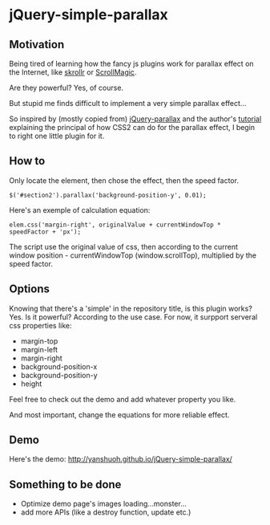 # jQuery-simple-parallax

## Motivation
Being tired of learning how the fancy js plugins work for parallax effect on the Internet, like [skrollr](https://github.com/Prinzhorn/skrollr) or [ScrollMagic](https://github.com/janpaepke/ScrollMagic). 

Are they powerful? Yes, of course.

But stupid me finds difficult to implement a very simple parallax effect...

So inspired by (mostly copied from) [jQuery-parallax](https://github.com/IanLunn/jQuery-Parallax) and the author's [tutorial](http://ianlunn.co.uk/articles/recreate-nikebetterworld-parallax/) explaining the principal of how CSS2 can do for the parallax effect, I begin to right one little plugin for it.


## How to
Only locate the element, then chose the effect, then the speed factor.
```
$('#section2').parallax('background-position-y', 0.01);
```
Here's an exemple of calculation equation:
```
elem.css('margin-right', originalValue + currentWindowTop * speedFactor + 'px');
```
The script use the original value of css, then according to the current window position - currentWindowTop (window.scrollTop), multiplied by the speed factor.

## Options
Knowing that there's a 'simple' in the repository title, is this plugin works? Yes. Is it powerful? According to the use case.
For now, it surpport serveral css properties like:
* margin-top
* margin-left
* margin-right
* background-position-x
* background-position-y
* height

Feel free to check out the demo and add whatever property you like.

And most important, change the equations for more reliable effect.

## Demo
Here's the demo: http://yanshuoh.github.io/jQuery-simple-parallax/

## Something to be done
* Optimize demo page's images loading...monster...
* add more APIs (like a destroy function, update etc.)

